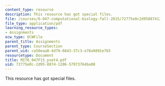 ```yaml
---
content_type: resource
description: This resource has got special files.
file: /courses/6-047-computational-biology-fall-2015/72775e0c2d958874120657973764ba08_MIT6_047F15_pset4.pdf
file_type: application/pdf
learning_resource_types:
- Assignments
ocw_type: OCWFile
parent_title: Assignments
parent_type: CourseSection
parent_uid: ca50eaa8-4d79-6843-37c3-e78a9891e7b5
resourcetype: Document
title: MIT6_047F15_pset4.pdf
uid: 72775e0c-2d95-8874-1206-57973764ba08
---
```

This resource has got special files.

